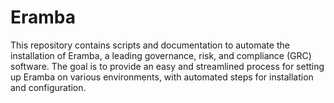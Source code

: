 # Eramba
This repository contains scripts and documentation to automate the installation of Eramba, a leading governance, risk, and compliance (GRC) software. The goal is to provide an easy and streamlined process for setting up Eramba on various environments, with automated steps for installation and configuration.

